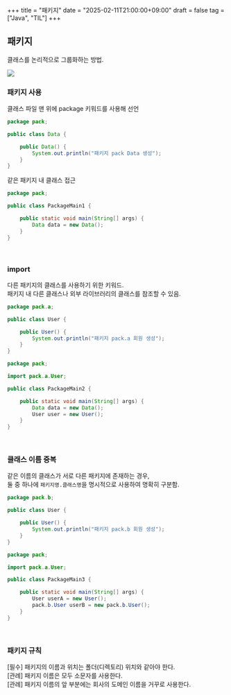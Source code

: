 +++
title = "패키지"
date = "2025-02-11T21:00:00+09:00"
draft = false
tag = ["Java", "TIL"]
+++

## 패키지
클래스를 논리적으로 그룹화하는 방법.

![](https://velog.velcdn.com/images/ezro/post/e824c372-3653-4b2d-ae8e-51e3452a3a73/image.png)

### 패키지 사용
클래스 파일 맨 위에 package 키워드를 사용해 선언

```java
package pack;

public class Data {

    public Data() {
        System.out.println("패키지 pack Data 생성");
    }
}
```

같은 패키지 내 클래스 접근

```java
package pack;

public class PackageMain1 {

    public static void main(String[] args) {
        Data data = new Data();
    }
}
```

<br>

### import
다른 패키지의 클래스를 사용하기 위한 키워드.  
패키지 내 다른 클래스나 외부 라이브러리의 클래스를 참조할 수 있음.

```java
package pack.a;

public class User {

    public User() {
        System.out.println("패키지 pack.a 회원 생성");
    }
}
```

```java
package pack;

import pack.a.User;

public class PackageMain2 {

    public static void main(String[] args) {
        Data data = new Data();
        User user = new User();
    }
}
```

<br>

### 클래스 이름 중복
같은 이름의 클래스가 서로 다른 패키지에 존재하는 경우,  
둘 중 하나에 `패키지명.클래스명`을 명시적으로 사용하여 명확히 구분함.

```java
package pack.b;

public class User {

    public User() {
        System.out.println("패키지 pack.b 회원 생성");
    }
}
```

```java
package pack;

import pack.a.User;

public class PackageMain3 {

    public static void main(String[] args) {
        User userA = new User();
        pack.b.User userB = new pack.b.User();
    }
}
```

<br>

### 패키지 규칙
[필수] 패키지의 이름과 위치는 폴더(디렉토리) 위치와 같아야 한다.  
[관례] 패키지 이름은 모두 소문자를 사용한다.  
[관례] 패키지 이름의 앞 부분에는 회사의 도메인 이름을 거꾸로 사용한다.
